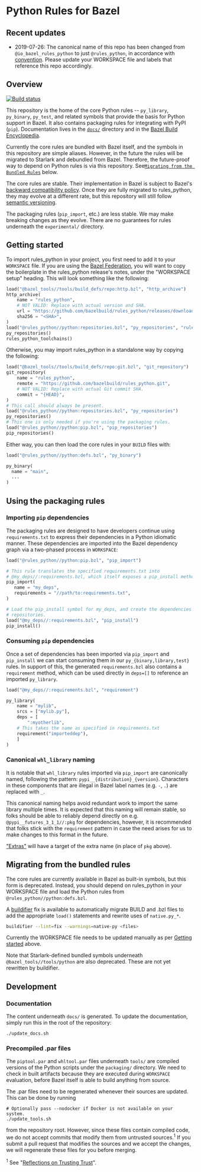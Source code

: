 # Python Rules for Bazel

## Recent updates

* 2019-07-26: The canonical name of this repo has been changed from `@io_bazel_rules_python` to just `@rules_python`, in accordance with [convention](https://docs.bazel.build/versions/master/skylark/deploying.html#workspace). Please update your WORKSPACE file and labels that reference this repo accordingly.

## Overview

[![Build status](https://badge.buildkite.com/0bcfe58b6f5741aacb09b12485969ba7a1205955a45b53e854.svg)](https://buildkite.com/bazel/python-rules-python-postsubmit)

This repository is the home of the core Python rules -- `py_library`,
`py_binary`, `py_test`, and related symbols that provide the basis for Python
support in Bazel. It also contains packaging rules for integrating with PyPI
(`pip`). Documentation lives in the
[`docs/`](https://github.com/bazelbuild/rules_python/tree/master/docs)
directory and in the
[Bazel Build Encyclopedia](https://docs.bazel.build/versions/master/be/python.html).

Currently the core rules are bundled with Bazel itself, and the symbols in this
repository are simple aliases. However, in the future the rules will be
migrated to Starlark and debundled from Bazel. Therefore, the future-proof way
to depend on Python rules is via this repository. See[`Migrating from the Bundled Rules`](#Migrating-from-the-bundled-rules) below.

The core rules are stable. Their implementation in Bazel is subject to Bazel's
[backward compatibility policy](https://docs.bazel.build/versions/master/backward-compatibility.html).
Once they are fully migrated to rules_python, they may evolve at a different
rate, but this repository will still follow
[semantic versioning](https://semver.org).

The packaging rules (`pip_import`, etc.) are less stable. We may make breaking
changes as they evolve. There are no guarantees for rules underneath the
`experimental/` directory.

## Getting started

To import rules_python in your project, you first need to add it to your
`WORKSPACE` file. If you are using the [Bazel
Federation](https://github.com/bazelbuild/bazel-federation), you will want to
copy the boilerplate in the rules_python release's notes, under the "WORKSPACE
setup" heading. This will look something like the following:

```python
load("@bazel_tools//tools/build_defs/repo:http.bzl", "http_archive")
http_archive(
    name = "rules_python",
    # NOT VALID: Replace with actual version and SHA.
    url = "https://github.com/bazelbuild/rules_python/releases/download/<RELEASE>/rules_python-<RELEASE>.tar.gz",
    sha256 = "<SHA>",
)
load("@rules_python//python:repositories.bzl", "py_repositories", "rules_python_toolchains")
py_repositories()
rules_python_toolchains()
```

Otherwise, you may import rules_python in a standalone way by copying the
following:

```python
load("@bazel_tools//tools/build_defs/repo:git.bzl", "git_repository")
git_repository(
    name = "rules_python",
    remote = "https://github.com/bazelbuild/rules_python.git",
    # NOT VALID: Replace with actual Git commit SHA.
    commit = "{HEAD}",
)
# This call should always be present.
load("@rules_python//python:repositories.bzl", "py_repositories")
py_repositories()
# This one is only needed if you're using the packaging rules.
load("@rules_python//python:pip.bzl", "pip_repositories")
pip_repositories()
```

Either way, you can then load the core rules in your `BUILD` files with:

``` python
load("@rules_python//python:defs.bzl", "py_binary")

py_binary(
  name = "main",
  ...
)
```

## Using the packaging rules

### Importing `pip` dependencies

The packaging rules are designed to have developers continue using
`requirements.txt` to express their dependencies in a Python idiomatic manner.
These dependencies are imported into the Bazel dependency graph via a
two-phased process in `WORKSPACE`:

```python
load("@rules_python//python:pip.bzl", "pip_import")

# This rule translates the specified requirements.txt into
# @my_deps//:requirements.bzl, which itself exposes a pip_install method.
pip_import(
   name = "my_deps",
   requirements = "//path/to:requirements.txt",
)

# Load the pip_install symbol for my_deps, and create the dependencies'
# repositories.
load("@my_deps//:requirements.bzl", "pip_install")
pip_install()
```

### Consuming `pip` dependencies

Once a set of dependencies has been imported via `pip_import` and `pip_install`
we can start consuming them in our `py_{binary,library,test}` rules.  In support
of this, the generated `requirements.bzl` also contains a `requirement` method,
which can be used directly in `deps=[]` to reference an imported `py_library`.

```python
load("@my_deps//:requirements.bzl", "requirement")

py_library(
    name = "mylib",
    srcs = ["mylib.py"],
    deps = [
        ":myotherlib",
	# This takes the name as specified in requirements.txt
	requirement("importeddep"),
    ]
)
```

### Canonical `whl_library` naming

It is notable that `whl_library` rules imported via `pip_import` are canonically
named, following the pattern: `pypi__{distribution}_{version}`.  Characters in
these components that are illegal in Bazel label names (e.g. `-`, `.`) are
replaced with `_`.

This canonical naming helps avoid redundant work to import the same library
multiple times.  It is expected that this naming will remain stable, so folks
should be able to reliably depend directly on e.g. `@pypi__futures_3_1_1//:pkg`
for dependencies, however, it is recommended that folks stick with the
`requirement` pattern in case the need arises for us to make changes to this
format in the future.

["Extras"](
https://packaging.python.org/tutorials/installing-packages/#installing-setuptools-extras)
will have a target of the extra name (in place of `pkg` above).

## Migrating from the bundled rules

The core rules are currently available in Bazel as built-in symbols, but this
form is deprecated. Instead, you should depend on rules_python in your
WORKSPACE file and load the Python rules from `@rules_python//python:defs.bzl`.

A [buildifier](https://github.com/bazelbuild/buildtools/blob/master/buildifier/README.md)
fix is available to automatically migrate BUILD and .bzl files to add the
appropriate `load()` statements and rewrite uses of `native.py_*`.

```sh
buildifier --lint=fix --warnings=native-py <files>
```

Currently the WORKSPACE file needs to be updated manually as per [Getting
started](#Getting-started) above.

Note that Starlark-defined bundled symbols underneath
`@bazel_tools//tools/python` are also deprecated. These are not yet rewritten
by buildifier.

## Development

### Documentation

The content underneath `docs/` is generated.  To update the documentation,
simply run this in the root of the repository:

```shell
./update_docs.sh
```

### Precompiled .par files

The `piptool.par` and `whltool.par` files underneath `tools/` are compiled
versions of the Python scripts under the `packaging/` directory. We need to
check in built artifacts because they are executed during `WORKSPACE`
evaluation, before Bazel itself is able to build anything from source.

The .par files need to be regenerated whenever their sources are updated. This
can be done by running

```shell
# Optionally pass --nodocker if Docker is not available on your system.
./update_tools.sh
```

from the repository root. However, since these files contain compiled code,
we do not accept commits that modify them from untrusted sources.<sup>1</sup>
If you submit a pull request that modifies the sources and we accept the
changes, we will regenerate these files for you before merging.

<sup>1</sup> See "[Reflections on Trusting Trust](https://en.wikipedia.org/wiki/Backdoor_(computing)#Compiler_backdoors)".
